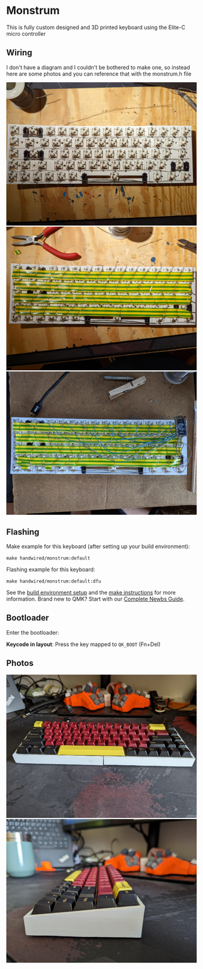 # Monstrum

This is fully custom designed and 3D printed keyboard using the Elite-C micro controller

## Wiring

I don't have a diagram and I couldn't be bothered to make one, so instead here are some photos and you can reference that with the monstrum.h file

![Photo of wiring 1](https://github.com/ONDRA5/qmk_firmware/blob/master/keyboards/handwired/monstrum/photos/wire_1.jpg)
![Photo of wiring 2](https://github.com/ONDRA5/qmk_firmware/blob/master/keyboards/handwired/monstrum/photos/wire_2.jpg)
![Photo of wiring 3](https://github.com/ONDRA5/qmk_firmware/blob/master/keyboards/handwired/monstrum/photos/wire_3.jpg)

## Flashing

Make example for this keyboard (after setting up your build environment):

    make handwired/monstrum:default

Flashing example for this keyboard:

    make handwired/monstrum:default:dfu

See the [build environment setup](https://docs.qmk.fm/#/getting_started_build_tools) and the [make instructions](https://docs.qmk.fm/#/getting_started_make_guide) for more information. Brand new to QMK? Start with our [Complete Newbs Guide](https://docs.qmk.fm/#/newbs).

## Bootloader

Enter the bootloader:

**Keycode in layout**: Press the key mapped to `QK_BOOT` (Fn+Del)

## Photos

![Photo_1](https://github.com/ONDRA5/qmk_firmware/blob/master/keyboards/handwired/monstrum/photos/front.jpg)
![Photo_2](https://github.com/ONDRA5/qmk_firmware/blob/master/keyboards/handwired/monstrum/photos/side.jpg)
